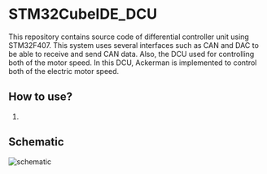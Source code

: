 # STM32CubeIDE_DCU
This repository contains source code of differential controller unit using STM32F407. This system uses several interfaces such as CAN and DAC to be able to receive and send CAN data. Also, the DCU used for controlling both of the motor speed. In this DCU, Ackerman is implemented to control both of the electric motor speed.

## How to use?
1. 
## Schematic
![schematic](https://github.com/user-attachments/assets/e5626d3b-31b2-48bb-8fbe-60ff0ff2244f)
